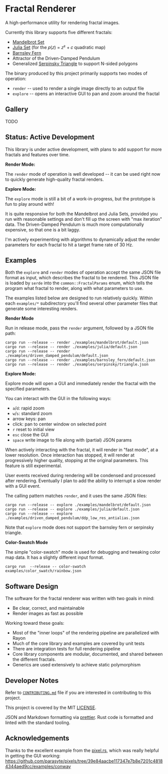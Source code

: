 # Fractal Renderer

A high-performance utility for rendering fractal images.

Currently this library supports five different fractals:

- [Mandelbrot Set](https://en.wikipedia.org/wiki/Mandelbrot_set)
- [Julia Set](https://en.wikipedia.org/wiki/Julia_set) (for the 𝑝(𝑧) = 𝑧² + 𝑐 quadratic map)
- [Barnsley Fern](https://en.wikipedia.org/wiki/Barnsley_fern)
- Attractor of the Driven-Damped Pendulum
- Generalized [Serpinsky Triangle](https://en.wikipedia.org/wiki/Sierpi%C5%84ski_triangle) to support N-sided polygons

The binary produced by this project primarily supports two modes of operation:

- `render` -- used to render a single image directly to an output file
- `explore` -- opens an interactive GUI to pan and zoom around the fractal

## Gallery

TODO

## Status: Active Development

This library is under active development, with plans to add support for more fractals and features over time.

**Render Mode:**

The `render` mode of operation is well developed -- it can be used right now to quickly generate high-quality fractal renders.

**Explore Mode:**

The `explore` mode is still a bit of a work-in-progress, but the prototype is fun to play around with!

It is quite responsive for both the Mandelbrot and Julia Sets, provided you run with reasonable settings and don't fill up the screen with "max iteration" data. The Driven-Damped Pendulum is much more computationally expensive, so that one is a bit laggy.

I'm actively experimenting with algorithms to dynamically adjust the render parameters for each fractal to hit a target frame rate of 30 Hz.

## Examples

Both the `explore` and `render` modes of operation accept the same JSON file format as input, which describes the fractal to be rendered. This JSON file is loaded by `serde` into the `common::FractalParams` enum, which tells the program what fractal to render, along with what parameters to use.

The examples listed below are designed to run relatively quickly. Within each `examples/*` subdirectory you'll find several other parameter files that generate some interesting renders.

**Render Mode**

Run in release mode, pass the `render` argument, followed by a JSON file path:

```
cargo run --release -- render ./examples/mandelbrot/default.json
cargo run --release -- render ./examples/julia/default.json
cargo run --release -- render ./examples/driven_damped_pendulum/default.json
cargo run --release -- render ./examples/barnsley_fern/default.json
cargo run --release -- render ./examples/serpinsky/triangle.json
```

**Explore Mode:**

Explore mode will open a GUI and immediately render the fractal with the specified parameters.

You can interact with the GUI in the following ways:

- `a`/`d`: rapid zoom
- `w`/`s`: standard zoom
- arrow keys: pan
- click: pan to center window on selected point
- `r` reset to initial view
- `esc` close the GUI
- `space` write image to file along with (partial) JSON params

When actively interacting with the fractal, it will render in "fast mode", at a lower resolution. Once interaction has stopped, it will render at progressively higher quality, stopping at the original parameters. This feature is still experimental.

User events received during rendering will be condensed and processed after rendering. Eventually I plan to add the ability to interrupt a slow render with a GUI event.

The calling pattern matches `render`, and it uses the same JSON files:

```
cargo run --release -- explore ./examples/mandelbrot/default.json
cargo run --release -- explore ./examples/julia/default.json
cargo run --release -- explore ./examples/driven_damped_pendulum/ddp_low_res_antialias.json
```

Note that `explore` mode does not support the barnsley fern or serpinsky triangle.

**Color-Swatch Mode**

The simple "color-swatch" mode is used for debugging and tweaking color map data. It has a slightly different input format.

```
cargo run  --release -- color-swatch examples/color_swatch/rainbow.json
```

## Software Design

The software for the fractal renderer was written with two goals in mind:

- Be clear, correct, and maintainable
- Render images as fast as possible

Working toward these goals:

- Most of the "inner loops" of the rendering pipeline are parallelized with Rayon
- Much of the core library and examples are covered by unit tests
- There are integration tests for full rendering pipeline
- Core library components are modular, documented, and shared between the different fractals.
- Generics are used extensively to achieve static polymorphism

## Developer Notes

Refer to [`CONTRIBUTING.md`](./CONTRIBUTING.md) file if you are interested in contributing to this project.

This project is covered by the MIT [LICENSE](./LICENSE).

JSON and Markdown formatting via [prettier](https://prettier.io/). Rust code is formatted and linted with the standard tooling.

## Acknowledgements

Thanks to the excellent example from the [pixel.rs](https://docs.rs/pixels), which was really helpful in getting the GUI working:
https://github.com/parasyte/pixels/tree/39e84aacbe117347e7b8e7201c48184344aed9cc/examples/conway
